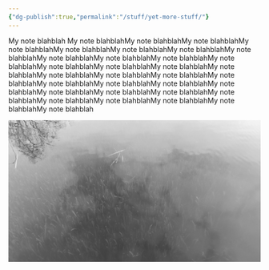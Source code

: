 ```yaml
---
{"dg-publish":true,"permalink":"/stuff/yet-more-stuff/"}
---
```



My note blahblah My note blahblahMy note blahblahMy note blahblahMy note blahblahMy note blahblahMy note blahblahMy note blahblahMy note blahblahMy note blahblahMy note blahblahMy note blahblahMy note blahblahMy note blahblahMy note blahblahMy note blahblahMy note blahblahMy note blahblahMy note blahblahMy note blahblahMy note blahblahMy note blahblahMy note blahblahMy note blahblahMy note blahblahMy note blahblahMy note blahblahMy note blahblahMy note blahblahMy note blahblahMy note blahblahMy note blahblahMy note blahblahMy note blahblah


![3.jpg](/img/user/gallery/3.jpg)